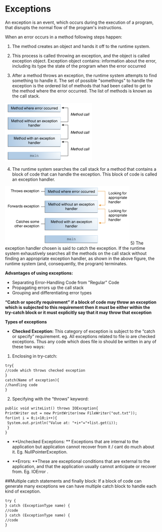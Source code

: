 # Exceptions
An exception is an event, which occurs during the execution of a program, that disrupts the normal flow of the program's instructions. 

When an error occurs in a method following steps happen:

1. The method creates an object and hands it off to the runtime system.

2.  This process is called throwing an exception, and the object is called exception object.
Exception object contains: 
information about the error, including its type 
the state of the program when the error occurred

3. After a method throws an exception, the runtime system attempts to find something to handle it. The set of possible "somethings" to handle the exception is the ordered list of methods that had been called to get to the method where the error occurred. The list of methods is known as the call stack.

![](except.jpg)

4)  The runtime system searches the call stack for a method that contains a block of code that can handle the exception. This block of code is called an exception handler.

![](except1.jpg)
5) The exception handler chosen is said to catch the exception. If the runtime system exhaustively searches all the methods on the call stack without finding an appropriate exception handler, as shown in the above figure, the runtime system (and, consequently, the program) terminates.

**Advantages of using exceptions:**

* Separating Error-Handling Code from "Regular" Code
* Propagating errors up the call stack
* Grouping and differentiating error types

**“Catch or specify requirement”
if a block of code may throw an exception which is subjected to this requirement then it must be either within the try-catch block or it must explicitly say that it may throw that exception**

**Types of exceptions**

* **Checked Exception:**
This category of exception is subject to the “catch or specify” requirement. eg.
All exceptions related to file io are checked exceptions. Thus any code which does file io should be written in any of these two ways:

 1) Enclosing in try-catch:
```
try{
//code which throws checked exception
}
catch(Name of exception){
//handling code
}
```
 2) Specifying with the “throws” keyword:
 ```
 public void writeList() throws IOException{
 PrintWriter out = new PrintWriter(new FileWriter("out.txt"));
 for(int i = 0;i<10;i++){
  System.out.println("Value at: "+i+"="+list.get(i));
  }
 }
 ```
 
 * **Unchecked Exceptions: **
 Exceptions that are internal to the application but application cannot recover from it / cant do much about it. Eg. NullPointerException.
 
* **Errors: **These are exceptional conditions that are external to the application, and that the application usually cannot anticipate or recover from. Eg. IOError .

##Multiple catch statements and finally block:
If a block of code can generate many exceptions we can have multiple catch block to handle each kind of exception. 
```
try {
} catch (ExceptionType name) {
//code
} catch (ExceptionType name) {
//code
}
 



